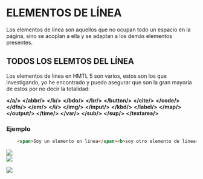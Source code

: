 # ELEMENTOS DE LÍNEA

Los elementos de línea son aquellos que no ocupan todo un espacio en la página, sino se acoplan a ella y se adaptan a los demás elementos presentes.

## TODOS LOS ELEMTOS DEL LÍNEA

Los elementos de línea en HMTL 5 son varios, estos son los que investigando, yo he encontrado y puedo asegurar que son la gran mayoria de estos por no decir la totalidad:

**</a/>**
**</abbr/>**
**</b/>**
**</bdo/>**
**</br/>**
**</button/>**
**</cite/>**
**</code/>**
**</dfn/>**
**</em/>**
**</i/>**
**</img/>**
**</input/>**
**</kbd/>**
**</label/>**
**</map/>**
**</output/>**
**</time/>**
**</var/>**
**</sub/>**
**</sup/>**
**</textarea/>**
### Ejemplo
```html
    <span>Soy un elemento en línea</span><b>soy otro elemento de linea</b>
```

<img src="https://cdn.discordapp.com/attachments/689476534616326208/1213294636140077117/image.png?ex=65f4f3af&is=65e27eaf&hm=1e0d8a0030e84d24a71a7bb5de1b1d7d3af3831ba3344851991e83ecd7412d96&"><br>
<img src="https://cdn.discordapp.com/attachments/689476534616326208/1213294785645912154/image.png?ex=65f4f3d2&is=65e27ed2&hm=3d420119c7f6ba8a1021632e413881314d65848ab797a00c4d7db578437a6687&">

<img src="https://cdn.discordapp.com/attachments/689476534616326208/1214740704639852604/image.png?ex=65fa3670&is=65e7c170&hm=08afa58112db9e17b1b387513e071fab1a77f785ba6f7d812f7b318c2e315bc6&">

